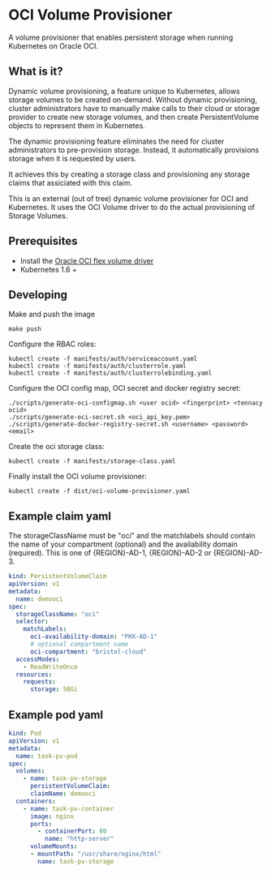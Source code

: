 # OCI Volume Provisioner

A volume provisioner that enables persistent storage when running Kubernetes on Oracle OCI.

## What is it?

Dynamic volume provisioning, a feature unique to Kubernetes, allows storage
volumes to be created on-demand. Without dynamic provisioning, cluster
administrators have to manually make calls to their cloud or storage provider
to create new storage volumes, and then create PersistentVolume objects to
represent them in Kubernetes.

The dynamic provisioning feature eliminates the need for cluster administrators
to pre-provision storage. Instead, it automatically provisions storage when it
is requested by users.

It achieves this by creating a storage class and provisioning any storage
claims that assiciated with this claim.

This is an external (out of tree) dynamic volume provisioner for OCI and Kubernetes. 
It uses the OCI Volume driver to do the actual provisioning of Storage Volumes.

## Prerequisites

+ Install the [Oracle OCI flex volume driver](https://github.com/oracle/oci-flexvolume-driver)
+ Kubernetes 1.6 + 

## Developing

Make and push the image

```
make push
```

Configure the RBAC roles: 

```
kubectl create -f manifests/auth/serviceaccount.yaml
kubectl create -f manifests/auth/clusterrole.yaml
kubectl create -f manifests/auth/clusterrolebinding.yaml
```

Configure the OCI config map, OCI secret and docker registry secret:

```
./scripts/generate-oci-configmap.sh <user ocid> <fingerprint> <tennacy ocid>
./scripts/generate-oci-secret.sh <oci_api_key.pem>
./scripts/generate-docker-registry-secret.sh <username> <password> <email>
```

Create the oci storage class:

```
kubectl create -f manifests/storage-class.yaml
```

Finally install the OCI volume provisioner:

```
kubectl create -f dist/oci-volume-provisioner.yaml
```

## Example claim yaml

The storageClassName must be "oci" and the matchlabels should contain the name
of your compartment (optional) and the availability domain (required). This is
one of {REGION}-AD-1, {REGION}-AD-2 or {REGION}-AD-3. 

```yaml
kind: PersistentVolumeClaim
apiVersion: v1
metadata:
  name: demooci
spec:
  storageClassName: "oci"
  selector: 
    matchLabels:
      oci-availability-domain: "PHX-AD-1"
      # optional compartment name
      oci-compartment: "bristol-cloud"
  accessModes:
    - ReadWriteOnce
  resources:
    requests:
      storage: 50Gi
```

## Example pod yaml

```yaml 
kind: Pod
apiVersion: v1
metadata:
  name: task-pv-pod
spec:
  volumes:
    - name: task-pv-storage
      persistentVolumeClaim:
      claimName: demooci
  containers:
    - name: task-pv-container
      image: nginx
      ports:
        - containerPort: 80
          name: "http-server"
      volumeMounts:
      - mountPath: "/usr/share/nginx/html"
        name: task-pv-storage
```
